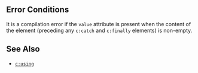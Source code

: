 ## Error Conditions

It is a compilation error if the `value` attribute is present when the content of the element (preceding any `c:catch` and `c:finally` elements) is non-empty.

## See Also

- [`c:using`](using.html)
